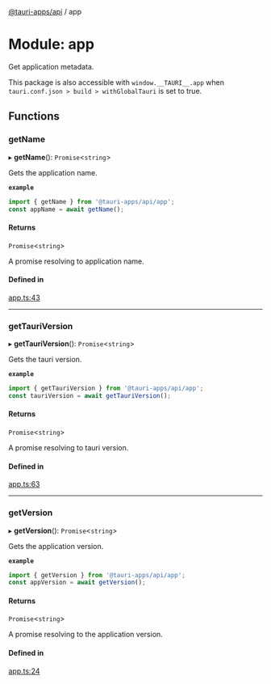 [@tauri-apps/api](../README.md) / app

# Module: app

Get application metadata.

This package is also accessible with `window.__TAURI__.app` when `tauri.conf.json > build > withGlobalTauri` is set to true.

## Functions

### getName

▸ **getName**(): `Promise`<`string`\>

Gets the application name.

**`example`**
```typescript
import { getName } from '@tauri-apps/api/app';
const appName = await getName();
```

#### Returns

`Promise`<`string`\>

A promise resolving to application name.

#### Defined in

[app.ts:43](https://github.com/tauri-apps/tauri/blob/1b58174/tooling/api/src/app.ts#L43)

___

### getTauriVersion

▸ **getTauriVersion**(): `Promise`<`string`\>

Gets the tauri version.

**`example`**
```typescript
import { getTauriVersion } from '@tauri-apps/api/app';
const tauriVersion = await getTauriVersion();
```

#### Returns

`Promise`<`string`\>

A promise resolving to tauri version.

#### Defined in

[app.ts:63](https://github.com/tauri-apps/tauri/blob/1b58174/tooling/api/src/app.ts#L63)

___

### getVersion

▸ **getVersion**(): `Promise`<`string`\>

Gets the application version.

**`example`**
```typescript
import { getVersion } from '@tauri-apps/api/app';
const appVersion = await getVersion();
```

#### Returns

`Promise`<`string`\>

A promise resolving to the application version.

#### Defined in

[app.ts:24](https://github.com/tauri-apps/tauri/blob/1b58174/tooling/api/src/app.ts#L24)
